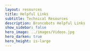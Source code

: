 ```yaml
---
layout: resources
title: Helpful Links 
subtitle: Technical Resources
description: Broncobots Helpful Links 
show_sidebar: false
hero_image: ../images/Videos.jpg
hero_darken: true
hero_height: is-large 
---
```

